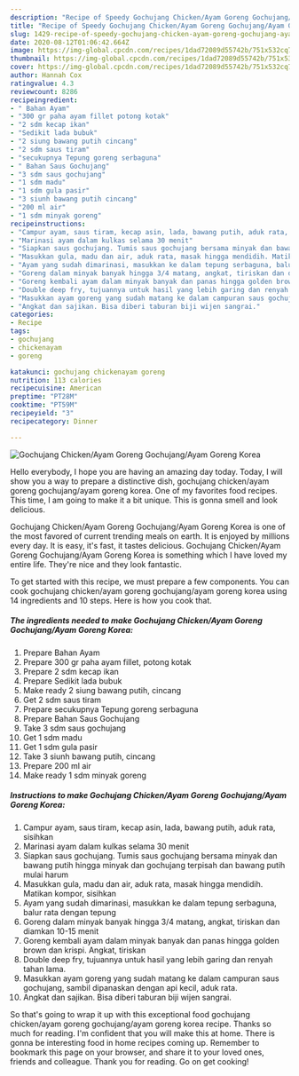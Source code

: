 ```yaml
---
description: "Recipe of Speedy Gochujang Chicken/Ayam Goreng Gochujang/Ayam Goreng Korea"
title: "Recipe of Speedy Gochujang Chicken/Ayam Goreng Gochujang/Ayam Goreng Korea"
slug: 1429-recipe-of-speedy-gochujang-chicken-ayam-goreng-gochujang-ayam-goreng-korea
date: 2020-08-12T01:06:42.664Z
image: https://img-global.cpcdn.com/recipes/1dad72089d55742b/751x532cq70/gochujang-chickenayam-goreng-gochujangayam-goreng-korea-foto-resep-utama.jpg
thumbnail: https://img-global.cpcdn.com/recipes/1dad72089d55742b/751x532cq70/gochujang-chickenayam-goreng-gochujangayam-goreng-korea-foto-resep-utama.jpg
cover: https://img-global.cpcdn.com/recipes/1dad72089d55742b/751x532cq70/gochujang-chickenayam-goreng-gochujangayam-goreng-korea-foto-resep-utama.jpg
author: Hannah Cox
ratingvalue: 4.3
reviewcount: 8286
recipeingredient:
- " Bahan Ayam"
- "300 gr paha ayam fillet potong kotak"
- "2 sdm kecap ikan"
- "Sedikit lada bubuk"
- "2 siung bawang putih cincang"
- "2 sdm saus tiram"
- "secukupnya Tepung goreng serbaguna"
- " Bahan Saus Gochujang"
- "3 sdm saus gochujang"
- "1 sdm madu"
- "1 sdm gula pasir"
- "3 siunh bawang putih cincang"
- "200 ml air"
- "1 sdm minyak goreng"
recipeinstructions:
- "Campur ayam, saus tiram, kecap asin, lada, bawang putih, aduk rata, sisihkan"
- "Marinasi ayam dalam kulkas selama 30 menit"
- "Siapkan saus gochujang. Tumis saus gochujang bersama minyak dan bawang putih hingga minyak dan gochujang terpisah dan bawang putih mulai harum"
- "Masukkan gula, madu dan air, aduk rata, masak hingga mendidih. Matikan kompor, sisihkan"
- "Ayam yang sudah dimarinasi, masukkan ke dalam tepung serbaguna, balur rata dengan tepung"
- "Goreng dalam minyak banyak hingga 3/4 matang, angkat, tiriskan dan diamkan 10-15 menit"
- "Goreng kembali ayam dalam minyak banyak dan panas hingga golden brown dan krispi. Angkat, tiriskan"
- "Double deep fry, tujuannya untuk hasil yang lebih garing dan renyah tahan lama."
- "Masukkan ayam goreng yang sudah matang ke dalam campuran saus gochujang, sambil dipanaskan dengan api kecil, aduk rata."
- "Angkat dan sajikan. Bisa diberi taburan biji wijen sangrai."
categories:
- Recipe
tags:
- gochujang
- chickenayam
- goreng

katakunci: gochujang chickenayam goreng 
nutrition: 113 calories
recipecuisine: American
preptime: "PT28M"
cooktime: "PT59M"
recipeyield: "3"
recipecategory: Dinner

---
```



![Gochujang Chicken/Ayam Goreng Gochujang/Ayam Goreng Korea](https://img-global.cpcdn.com/recipes/1dad72089d55742b/751x532cq70/gochujang-chickenayam-goreng-gochujangayam-goreng-korea-foto-resep-utama.jpg)

Hello everybody, I hope you are having an amazing day today. Today, I will show you a way to prepare a distinctive dish, gochujang chicken/ayam goreng gochujang/ayam goreng korea. One of my favorites food recipes. This time, I am going to make it a bit unique. This is gonna smell and look delicious.

Gochujang Chicken/Ayam Goreng Gochujang/Ayam Goreng Korea is one of the most favored of current trending meals on earth. It is enjoyed by millions every day. It is easy, it's fast, it tastes delicious. Gochujang Chicken/Ayam Goreng Gochujang/Ayam Goreng Korea is something which I have loved my entire life. They're nice and they look fantastic.




To get started with this recipe, we must prepare a few components. You can cook gochujang chicken/ayam goreng gochujang/ayam goreng korea using 14 ingredients and 10 steps. Here is how you cook that.

<!--inarticleads1-->

##### The ingredients needed to make Gochujang Chicken/Ayam Goreng Gochujang/Ayam Goreng Korea:

1. Prepare  Bahan Ayam
1. Prepare 300 gr paha ayam fillet, potong kotak
1. Prepare 2 sdm kecap ikan
1. Prepare Sedikit lada bubuk
1. Make ready 2 siung bawang putih, cincang
1. Get 2 sdm saus tiram
1. Prepare secukupnya Tepung goreng serbaguna
1. Prepare  Bahan Saus Gochujang
1. Take 3 sdm saus gochujang
1. Get 1 sdm madu
1. Get 1 sdm gula pasir
1. Take 3 siunh bawang putih, cincang
1. Prepare 200 ml air
1. Make ready 1 sdm minyak goreng




<!--inarticleads2-->

##### Instructions to make Gochujang Chicken/Ayam Goreng Gochujang/Ayam Goreng Korea:

1. Campur ayam, saus tiram, kecap asin, lada, bawang putih, aduk rata, sisihkan
1. Marinasi ayam dalam kulkas selama 30 menit
1. Siapkan saus gochujang. Tumis saus gochujang bersama minyak dan bawang putih hingga minyak dan gochujang terpisah dan bawang putih mulai harum
1. Masukkan gula, madu dan air, aduk rata, masak hingga mendidih. Matikan kompor, sisihkan
1. Ayam yang sudah dimarinasi, masukkan ke dalam tepung serbaguna, balur rata dengan tepung
1. Goreng dalam minyak banyak hingga 3/4 matang, angkat, tiriskan dan diamkan 10-15 menit
1. Goreng kembali ayam dalam minyak banyak dan panas hingga golden brown dan krispi. Angkat, tiriskan
1. Double deep fry, tujuannya untuk hasil yang lebih garing dan renyah tahan lama.
1. Masukkan ayam goreng yang sudah matang ke dalam campuran saus gochujang, sambil dipanaskan dengan api kecil, aduk rata.
1. Angkat dan sajikan. Bisa diberi taburan biji wijen sangrai.




So that's going to wrap it up with this exceptional food gochujang chicken/ayam goreng gochujang/ayam goreng korea recipe. Thanks so much for reading. I'm confident that you will make this at home. There is gonna be interesting food in home recipes coming up. Remember to bookmark this page on your browser, and share it to your loved ones, friends and colleague. Thank you for reading. Go on get cooking!

